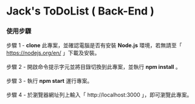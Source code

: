 # Jack's ToDoList ( Back-End )
### 使用步驟
步驟 1 - <b>clone</b> 此專案，並確認電腦是否有安裝 <b>Node.js</b> 環境，若無請至「 https://nodejs.org/en/ 」下載及安裝。<br>
<br>
步驟 2 - 開啟命令提示字元並將目錄切換到此專案，並執行 <b>npm install</b> 。<br>
<br>
步驟 3 - 執行 <b>npm start</b> 運行專案。<br>
<br>
步驟 4 - 於瀏覽器網址列上輸入「 http://localhost:3000 」，即可瀏覽此專案。<br>
